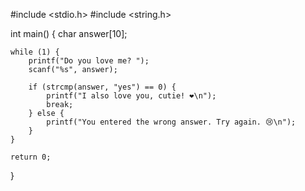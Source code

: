 #include <stdio.h>
#include <string.h>

int main() {
    char answer[10];

    while (1) {
        printf("Do you love me? ");
        scanf("%s", answer);

        if (strcmp(answer, "yes") == 0) {
            printf("I also love you, cutie! ❤️\n");
            break;
        } else {
            printf("You entered the wrong answer. Try again. 😢\n");
        }
    }

    return 0;
}
